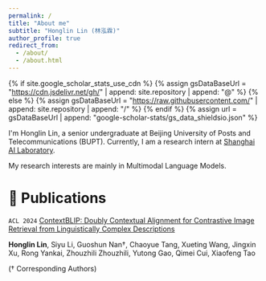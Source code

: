 ```yaml
---
permalink: /
title: "About me"
subtitle: "Honglin Lin (林泓霖)"
author_profile: true
redirect_from: 
  - /about/
  - /about.html
---
```


{% if site.google_scholar_stats_use_cdn %} {% assign gsDataBaseUrl = "https://cdn.jsdelivr.net/gh/" | append: site.repository | append: "@" %} {% else %} {% assign gsDataBaseUrl = "https://raw.githubusercontent.com/" | append: site.repository | append: "/" %} {% endif %} {% assign url = gsDataBaseUrl | append: "google-scholar-stats/gs_data_shieldsio.json" %}

<span class='anchor' id='about-me'></span>

I'm Honglin Lin, a senior undergraduate at Beijing University of Posts and Telecommunications (BUPT). Currently, I am a research intern at [Shanghai AI Laboratory](https://opendatalab.com/home).

My research interests are mainly in Multimodal Language Models.

# 📝 Publications

`ACL 2024` [ContextBLIP: Doubly Contextual Alignment for Contrastive Image Retrieval from Linguistically Complex Descriptions](https://aclanthology.org/2024.findings-acl.961)

**Honglin Lin**, Siyu Li, Guoshun Nan†, Chaoyue Tang, Xueting Wang, Jingxin Xu, Rong Yankai, Zhouzhili Zhouzhili, Yutong Gao, Qimei Cui, Xiaofeng Tao

(† Corresponding Authors)
